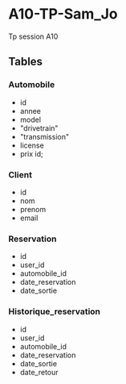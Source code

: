 # A10-TP-Sam_Jo
Tp session A10

## Tables
### Automobile
- id
- annee
- model
- "drivetrain"
- "transmission"
- license
- prix
id;
### Client
- id
- nom
- prenom
- email

### Reservation
- id
- user_id
- automobile_id
- date_reservation
- date_sortie

### Historique_reservation
- id
- user_id
- automobile_id
- date_reservation
- date_sortie
- date_retour 